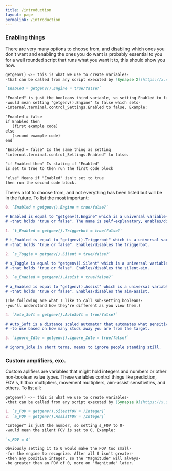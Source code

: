 ```yaml
---
title: /introduction
layout: page
permalink: /introduction
---
```


### Enabling things

There are very many options to choose from, and disabling which ones you don't want and enabling the ones you do want is probably essential to you for a well rounded script that runs what you want it to, this should show you how.

```markdown
getgenv() <-- this is what we use to create variables- 
-that can be called from any script executed by [Synapse X](https://x.synapse.to/).

`Enabled = getgenv().Engine = true/false?`

"Enabled" is just the booleans third variable, so setting Enabled to false-
-would mean setting "getgenv().Engine" to false which sets-
-internal.terminal.control_Settings.Enabled to false. Example:

`Enabled = false
if Enabled then
   (first example code)
else
   (second example code)
end`

"Enabled = false" Is the same thing as setting 
"internal.terminal.control_Settings.Enabled" to false.

"if Enabled then" Is stating if "Enabled" 
is set to true to then run the first code block

"else" Means if "Enabled" isn't set to true 
then run the second code block.
```
Theres a lot to choose from, and not everything has been listed but will be in the future. To list the most important:

```markdown
0. `Enabled = getgenv().Engine = true/false?`

# Enabled is equal to "getgenv().Engine" which is a universal variable-
# -that holds "true or false". The name is self-explanatory, enables/disables the entire script.

1. `t_Enabled = getgenv().Triggerbot = true/false?`

# t_Enabled is equal to "getgenv().Triggerbot" which is a universal variable-
# -that holds "true or false". Enables/disables the triggerbot.

2. `s_Toggle = getgenv().Silent = true/false?`

# s_Toggle is equal to "getgenv().Silent" which is a universal variable-
# -that holds "true or false". Enables/disables the silent-aim.

3. `a_Enabled = getgenv().Assist = true/false?`

# a_Enabled is equal to "getgenv().Assist" which is a universal variable-
# -that holds "true or false". Enables/disables the aim-assist.

(The following are what I like to call sub-setting booleans-
-you'll understand how they're different as you view them.)

4. `Auto_Soft = getgenv().AutoSoft = true/false?`

# Auto_Soft is a distance scaled automator that automates what sensitivity
# -to use based on how many studs away you are from the target.

5. `ignore_Idle = getgenv().ignore_Idle = true/false?`

# ignore_Idle in short terms, means to ignore people standing still.

```

### Custom amplifiers, exc.

Custom aplifiers are variables that might hold integers and numbers or other non-boolean value types. These variables control things like prediction, FOV's, hitbox multipliers, movement multipliers, aim-assist sensitivities, and others. To list all:

```markdown
getgenv() <-- this is what we use to create variables- 
-that can be called from any script executed by [Synapse X](https://x.synapse.to/).

1. `s_FOV = getgenv().SilentFOV = [Integer]`
2. `a_FOV = getgenv().AssistFOV = [Integer]`

"Integer" is just the number, so setting s_FOV to 0-
-would mean the silent FOV is set to 0. Example:

`s_FOV = 0`

Obviously setting it to 0 would make the FOV too small-
-for the engine to recognize. After all 0 isn't greater-
-then any positive integer, so the "Magnitude" will always-
-be greater then an FOV of 0, more on "Magnitude" later.
```
